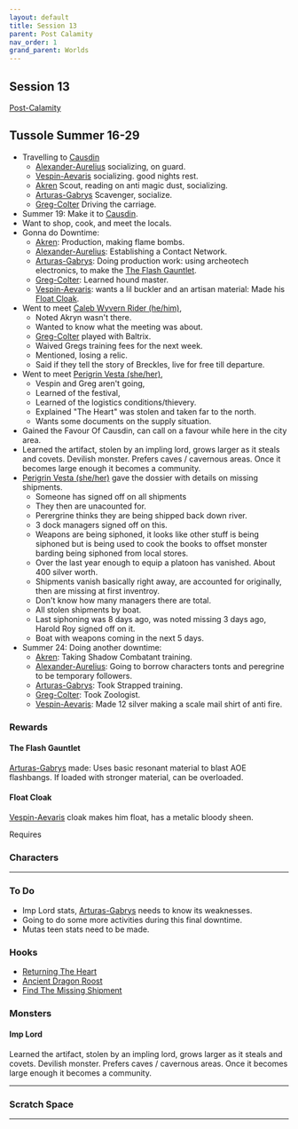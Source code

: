 ```yaml
---
layout: default
title: Session 13
parent: Post Calamity
nav_order: 1
grand_parent: Worlds
---
```

## Session 13
[Post-Calamity](Post-Calamity)
## Tussole Summer 16-29
* Travelling to [Causdin](Causdin)
	* [Alexander-Aurelius](Alexander-Aurelius) socializing, on guard.
	* [Vespin-Aevaris](Vespin-Aevaris) socializing. good nights rest.
	* [Akren](Akren) Scout, reading on anti magic dust, socializing.
	* [Arturas-Gabrys](Arturas-Gabrys) Scavenger, socialize.
	* [Greg-Colter](Greg-Colter) Driving the carriage.
* Summer 19: Make it to [Causdin](Causdin).
* Want to shop, cook, and meet the locals.
* Gonna do Downtime:
	* [Akren](Akren): Production, making flame bombs. 
	* [Alexander-Aurelius](Alexander-Aurelius): Establishing a Contact Network.
	* [Arturas-Gabrys](Arturas-Gabrys): Doing production work: using archeotech electronics, to make the [The Flash Gauntlet](#The%20Flash%20Gauntlet).
	* [Greg-Colter](Greg-Colter): Learned hound master.
	* [Vespin-Aevaris](Vespin-Aevaris): wants a lil buckler and an artisan material: Made his [Float Cloak](#Float%20Cloak).
* Went to meet [Caleb Wyvern Rider (he/him)](Causdin#Caleb%20Wyvern%20Rider%20(he/him)),
	* Noted Akryn wasn't there.
	* Wanted to know what the meeting was about.
	* [Greg-Colter](Greg-Colter) played with Baltrix.
	* Waived Gregs training fees for the next week.
	* Mentioned, losing a relic.
	* Said if they tell the story of Breckles, live for free till departure.
* Went to meet [Perigrin Vesta (she/her)](Causdin#Perigrin%20Vesta%20(she/her)),
	* Vespin and Greg aren't going,
	* Learned of the festival,
	* Learned of the logistics conditions/thievery.
	* Explained "The Heart" was stolen and taken far to the north.
	* Wants some documents on the supply situation. 
* Gained the Favour Of Causdin, can call on a favour while here in the city area.
* Learned the artifact, stolen by an impling lord, grows larger as it steals and covets. Devilish monster. Prefers caves / cavernous areas. Once it becomes large enough it becomes a community.
* [Perigrin Vesta (she/her)](Causdin#Perigrin%20Vesta%20(she/her)) gave the dossier with details on missing shipments.
	* Someone has signed off on all shipments
	* They then are unacounted for.
	* Perergrine thinks they are being shipped back down river.
	* 3 dock managers signed off on this.
	* Weapons are being siphoned, it looks like other stuff is being siphoned but is being used to cook the books to offset monster barding being siphoned from local stores.
	* Over the last year enough to equip a platoon has vanished. About 400 silver worth.
	* Shipments vanish basically right away, are accounted for originally, then are missing at first inventroy.
	* Don't know how many managers there are total.
	* All stolen shipments by boat.
	* Last siphoning was 8 days ago, was noted missing 3 days ago, Harold Roy signed off on it.
	* Boat with weapons coming in the next 5 days.
* Summer 24: Doing another downtime: 
	* [Akren](Akren):  Taking Shadow Combatant training.
	* [Alexander-Aurelius](Alexander-Aurelius):  Going to borrow characters tonts and peregrine to be temporary followers.
	* [Arturas-Gabrys](Arturas-Gabrys): Took Strapped training.
	* [Greg-Colter](Greg-Colter): Took Zoologist.
	* [Vespin-Aevaris](Vespin-Aevaris): Made 12 silver making a scale mail shirt of anti fire.


### Rewards
#### The Flash Gauntlet
[Arturas-Gabrys](Arturas-Gabrys) made:
Uses basic resonant material to blast AOE flashbangs. If loaded with stronger material, can be overloaded.

#### Float Cloak
[Vespin-Aevaris](Vespin-Aevaris) cloak makes him float, has a metalic bloody sheen.

Requires 

### Characters
 ---

### To Do
* Imp Lord stats, [Arturas-Gabrys](Arturas-Gabrys) needs to know its weaknesses.
* Going to do some more activities during this final downtime.
* Mutas teen stats need to be made.


### Hooks
* [Returning The Heart](Hooks#Returning%20The%20Heart)
* [Ancient Dragon Roost](Hooks#Ancient%20Dragon%20Roost)
* [Find The Missing Shipment](Hooks#Find%20The%20Missing%20Shipment)


### Monsters

#### Imp Lord
Learned the artifact, stolen by an impling lord, grows larger as it steals and covets. Devilish monster. Prefers caves / cavernous areas. Once it becomes large enough it becomes a community.

---

### Scratch Space



---